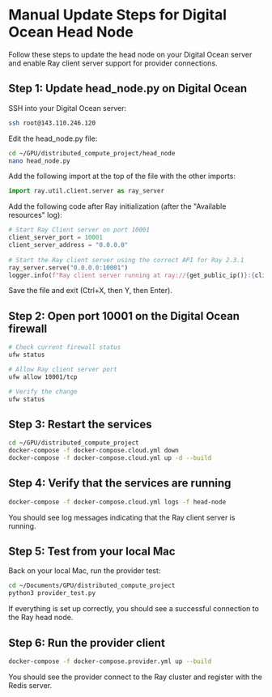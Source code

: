 # Manual Update Steps for Digital Ocean Head Node

Follow these steps to update the head node on your Digital Ocean server and enable Ray client server support for provider connections.

## Step 1: Update head_node.py on Digital Ocean

SSH into your Digital Ocean server:

```bash
ssh root@143.110.246.120
```

Edit the head_node.py file:

```bash
cd ~/GPU/distributed_compute_project/head_node
nano head_node.py
```

Add the following import at the top of the file with the other imports:

```python
import ray.util.client.server as ray_server
```

Add the following code after Ray initialization (after the "Available resources" log):

```python
# Start Ray Client server on port 10001
client_server_port = 10001
client_server_address = "0.0.0.0"
    
# Start the Ray client server using the correct API for Ray 2.3.1
ray_server.serve("0.0.0.0:10001")
logger.info(f"Ray client server running at ray://{get_public_ip()}:{client_server_port}")
```

Save the file and exit (Ctrl+X, then Y, then Enter).

## Step 2: Open port 10001 on the Digital Ocean firewall

```bash
# Check current firewall status
ufw status

# Allow Ray client server port
ufw allow 10001/tcp

# Verify the change
ufw status
```

## Step 3: Restart the services

```bash
cd ~/GPU/distributed_compute_project
docker-compose -f docker-compose.cloud.yml down
docker-compose -f docker-compose.cloud.yml up -d --build
```

## Step 4: Verify that the services are running

```bash
docker-compose -f docker-compose.cloud.yml logs -f head-node
```

You should see log messages indicating that the Ray client server is running.

## Step 5: Test from your local Mac

Back on your local Mac, run the provider test:

```bash
cd ~/Documents/GPU/distributed_compute_project
python3 provider_test.py
```

If everything is set up correctly, you should see a successful connection to the Ray head node.

## Step 6: Run the provider client

```bash
docker-compose -f docker-compose.provider.yml up --build
```

You should see the provider connect to the Ray cluster and register with the Redis server. 